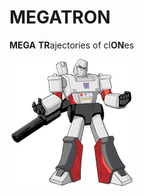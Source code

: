 # MEGATRON

**MEGA** **TR**ajectories of cl**ON**es

![megatron](./docs/static/img/logo_200x204.png?raw=true)

